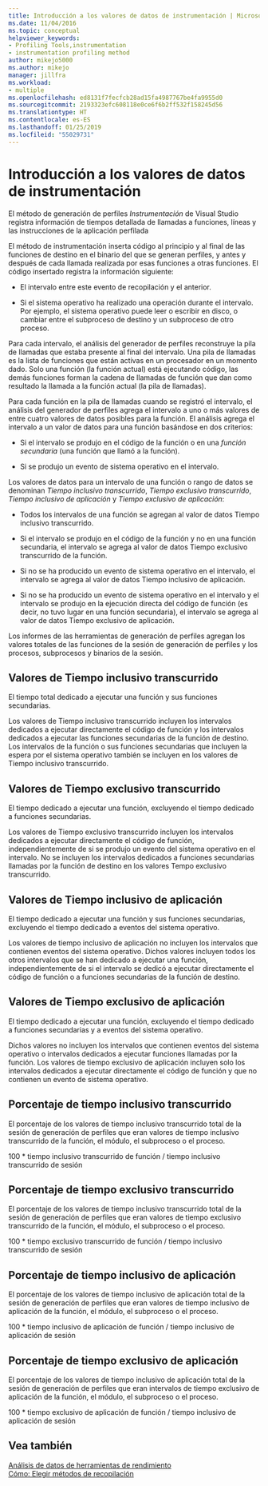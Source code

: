 ```yaml
---
title: Introducción a los valores de datos de instrumentación | Microsoft Docs
ms.date: 11/04/2016
ms.topic: conceptual
helpviewer_keywords:
- Profiling Tools,instrumentation
- instrumentation profiling method
author: mikejo5000
ms.author: mikejo
manager: jillfra
ms.workload:
- multiple
ms.openlocfilehash: ed8131f7fecfcb28ad15fa4987767be4fa9955d0
ms.sourcegitcommit: 2193323efc608118e0ce6f6b2ff532f158245d56
ms.translationtype: HT
ms.contentlocale: es-ES
ms.lasthandoff: 01/25/2019
ms.locfileid: "55029731"
---
```

# <a name="understand-instrumentation-data-values"></a>Introducción a los valores de datos de instrumentación

El método de generación de perfiles *Instrumentación* de Visual Studio registra información de tiempos detallada de llamadas a funciones, líneas y las instrucciones de la aplicación perfilada

El método de instrumentación inserta código al principio y al final de las funciones de destino en el binario del que se generan perfiles, y antes y después de cada llamada realizada por esas funciones a otras funciones. El código insertado registra la información siguiente:

- El intervalo entre este evento de recopilación y el anterior.

- Si el sistema operativo ha realizado una operación durante el intervalo. Por ejemplo, el sistema operativo puede leer o escribir en disco, o cambiar entre el subproceso de destino y un subproceso de otro proceso.

Para cada intervalo, el análisis del generador de perfiles reconstruye la pila de llamadas que estaba presente al final del intervalo. Una pila de llamadas es la lista de funciones que están activas en un procesador en un momento dado. Solo una función (la función actual) está ejecutando código, las demás funciones forman la cadena de llamadas de función que dan como resultado la llamada a la función actual (la pila de llamadas).

Para cada función en la pila de llamadas cuando se registró el intervalo, el análisis del generador de perfiles agrega el intervalo a uno o más valores de entre cuatro valores de datos posibles para la función. El análisis agrega el intervalo a un valor de datos para una función basándose en dos criterios:

- Si el intervalo se produjo en el código de la función o en una *función secundaria* (una función que llamó a la función).

- Si se produjo un evento de sistema operativo en el intervalo.

Los valores de datos para un intervalo de una función o rango de datos se denominan *Tiempo inclusivo transcurrido*, *Tiempo exclusivo transcurrido*, *Tiempo inclusivo de aplicación* y *Tiempo exclusivo de aplicación*:

- Todos los intervalos de una función se agregan al valor de datos Tiempo inclusivo transcurrido.

- Si el intervalo se produjo en el código de la función y no en una función secundaria, el intervalo se agrega al valor de datos Tiempo exclusivo transcurrido de la función.

- Si no se ha producido un evento de sistema operativo en el intervalo, el intervalo se agrega al valor de datos Tiempo inclusivo de aplicación.

- Si no se ha producido un evento de sistema operativo en el intervalo y el intervalo se produjo en la ejecución directa del código de función (es decir, no tuvo lugar en una función secundaria), el intervalo se agrega al valor de datos Tiempo exclusivo de aplicación.

Los informes de las herramientas de generación de perfiles agregan los valores totales de las funciones de la sesión de generación de perfiles y los procesos, subprocesos y binarios de la sesión.

## <a name="elapsed-inclusive-values"></a>Valores de Tiempo inclusivo transcurrido

El tiempo total dedicado a ejecutar una función y sus funciones secundarias.

Los valores de Tiempo inclusivo transcurrido incluyen los intervalos dedicados a ejecutar directamente el código de función y los intervalos dedicados a ejecutar las funciones secundarias de la función de destino. Los intervalos de la función o sus funciones secundarias que incluyen la espera por el sistema operativo también se incluyen en los valores de Tiempo inclusivo transcurrido.

## <a name="elapsed-exclusive-values"></a>Valores de Tiempo exclusivo transcurrido

El tiempo dedicado a ejecutar una función, excluyendo el tiempo dedicado a funciones secundarias.

Los valores de Tiempo exclusivo transcurrido incluyen los intervalos dedicados a ejecutar directamente el código de función, independientemente de si se produjo un evento del sistema operativo en el intervalo. No se incluyen los intervalos dedicados a funciones secundarias llamadas por la función de destino en los valores Tempo exclusivo transcurrido.

## <a name="application-inclusive-values"></a>Valores de Tiempo inclusivo de aplicación

El tiempo dedicado a ejecutar una función y sus funciones secundarias, excluyendo el tiempo dedicado a eventos del sistema operativo.

Los valores de tiempo inclusivo de aplicación no incluyen los intervalos que contienen eventos del sistema operativo. Dichos valores incluyen todos los otros intervalos que se han dedicado a ejecutar una función, independientemente de si el intervalo se dedicó a ejecutar directamente el código de función o a funciones secundarias de la función de destino.

## <a name="application-exclusive-values"></a>Valores de Tiempo exclusivo de aplicación

El tiempo dedicado a ejecutar una función, excluyendo el tiempo dedicado a funciones secundarias y a eventos del sistema operativo.

Dichos valores no incluyen los intervalos que contienen eventos del sistema operativo o intervalos dedicados a ejecutar funciones llamadas por la función. Los valores de tiempo exclusivo de aplicación incluyen solo los intervalos dedicados a ejecutar directamente el código de función y que no contienen un evento de sistema operativo.

## <a name="elapsed-inclusive-percent"></a>Porcentaje de tiempo inclusivo transcurrido

El porcentaje de los valores de tiempo inclusivo transcurrido total de la sesión de generación de perfiles que eran valores de tiempo inclusivo transcurrido de la función, el módulo, el subproceso o el proceso.

100 * tiempo inclusivo transcurrido de función / tiempo inclusivo transcurrido de sesión

## <a name="elapsed-exclusive-percent"></a>Porcentaje de tiempo exclusivo transcurrido

El porcentaje de los valores de tiempo inclusivo transcurrido total de la sesión de generación de perfiles que eran valores de tiempo exclusivo transcurrido de la función, el módulo, el subproceso o el proceso.

100 * tiempo exclusivo transcurrido de función / tiempo inclusivo transcurrido de sesión

## <a name="application-inclusive-percent"></a>Porcentaje de tiempo inclusivo de aplicación

El porcentaje de los valores de tiempo inclusivo de aplicación total de la sesión de generación de perfiles que eran valores de tiempo inclusivo de aplicación de la función, el módulo, el subproceso o el proceso.

100 * tiempo inclusivo de aplicación de función / tiempo inclusivo de aplicación de sesión

## <a name="application-exclusive-percent"></a>Porcentaje de tiempo exclusivo de aplicación

El porcentaje de los valores de tiempo inclusivo de aplicación total de la sesión de generación de perfiles que eran intervalos de tiempo exclusivo de aplicación de la función, el módulo, el subproceso o el proceso.

100 * tiempo exclusivo de aplicación de función / tiempo inclusivo de aplicación de sesión

## <a name="see-also"></a>Vea también

[Análisis de datos de herramientas de rendimiento](../profiling/analyzing-performance-tools-data.md)  
[Cómo: Elegir métodos de recopilación](../profiling/how-to-choose-collection-methods.md)